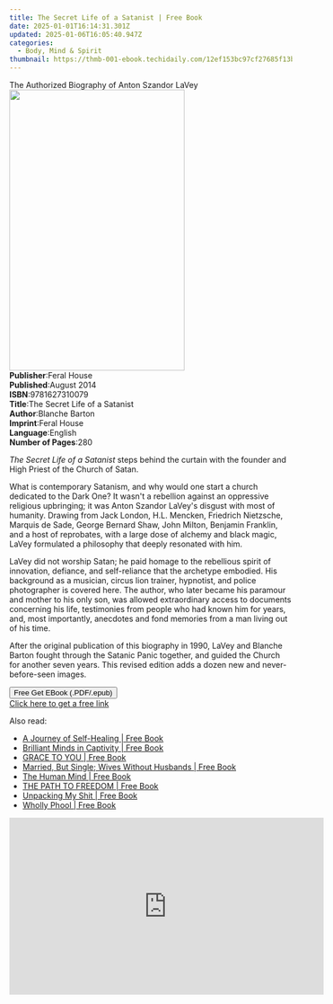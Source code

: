 ```yaml
---
title: The Secret Life of a Satanist | Free Book
date: 2025-01-01T16:14:31.301Z
updated: 2025-01-06T16:05:40.947Z
categories:
  - Body, Mind & Spirit
thumbnail: https://thmb-001-ebook.techidaily.com/12ef153bc97cf27685f13bcb6f3c290f30e1c936b63c2de7854a4594e4b69411.jpg
---
```

<main id="book-container">
  <div class="flex flex-col">
    <div class="book-brief flex-1 py-6 px-4 sm:p-6 md:py-10 md:px-8">
      <!-- brief-->
      <div class="book-brief-main">
        The Authorized Biography of Anton Szandor LaVey
      </div>
    </div>
    <div
      class="book-meta-info flex-1 grid gap-4 col-start-1 col-end-3 row-start-1 sm:mb-6 sm:grid-cols-4 lg:gap-6 lg:col-start-2 lg:row-end-6 lg:row-span-6 lg:mb-0"
    >
      <div
        class="book-meta-info-left place-content-center mt-4 p-4 text-sm leading-6 col-start-2 col-span-2 dark:text-slate-400"
      >
        <img
          class="w-full h-500 object-cover rounded-lg sm:h-255 sm:col-span-2 lg:col-span-full"
          src="https://img-001-ebook.techidaily.com/c46e879be3e7deec44458bade843e90de75dc7d02287cd9fba55b17d223611fd.jpg"
          alt=""
          width="312"
          height="500"
        />
      </div>
      <div
        class="book-meta-info-right mt-2 col-start-1 row-start-2 col-span-3 self-center"
      >
        <!-- meta data  -->
        <div class="flex flex-col px-4 md:px-8">
          <div class="flex-1">
            <strong>Publisher</strong>:<span class="px-2">Feral House</span>
          </div>
          <div class="flex-1">
            <strong>Published</strong>:<span class="px-2">August 2014</span>
          </div>
          <div class="flex-1">
            <strong>ISBN</strong>:<span class="px-2">9781627310079</span>
          </div>
          <div class="flex-1">
            <strong>Title</strong>:<span class="px-2"
              >The Secret Life of a Satanist</span
            >
          </div>
          <div class="flex-1">
            <strong>Author</strong>:<span class="px-2">Blanche Barton</span>
          </div>
          <div class="flex-1">
            <strong>Imprint</strong>:<span class="px-2">Feral House</span>
          </div>
          <div class="flex-1">
            <strong>Language</strong>:<span class="px-2">English</span>
          </div>
          <div class="flex-1">
            <strong>Number of Pages</strong>:<span class="px-2">280</span>
          </div>
        </div>
      </div>
    </div>
    <div class="book-description flex-1 py-6 px-4 sm:p-6 md:py-10 md:px-8">
      <div class="book-description-main">
        <div accordion-content="" id="description">
          <p>
            <i>The Secret Life of a Satanist</i> steps behind the curtain with
            the founder and High Priest of the Church of Satan.
          </p>
          <p>
            What is contemporary Satanism, and why would one start a church
            dedicated to the Dark One? It wasn't a rebellion against an
            oppressive religious upbringing; it was Anton Szandor LaVey's
            disgust with most of humanity. Drawing from Jack London, H.L.
            Mencken, Friedrich Nietzsche, Marquis de Sade, George Bernard Shaw,
            John Milton, Benjamin Franklin, and a host of reprobates, with a
            large dose of alchemy and black magic, LaVey formulated a philosophy
            that deeply resonated with him.
          </p>
          <p>
            LaVey did not worship Satan; he paid homage to the rebellious spirit
            of innovation, defiance, and self-reliance that the archetype
            embodied. His background as a musician, circus lion trainer,
            hypnotist, and police photographer is covered here. The author, who
            later became his paramour and mother to his only son, was allowed
            extraordinary access to documents concerning his life, testimonies
            from people who had known him for years, and, most importantly,
            anecdotes and fond memories from a man living out of his time.
          </p>
          <p>
            After the original publication of this biography in 1990, LaVey and
            Blanche Barton fought through the Satanic Panic together, and guided
            the Church for another seven years. This revised edition adds a
            dozen new and never-before-seen images.<br />
          </p>
        </div>
        <div class="accordion-fader"></div>
      </div>
    </div>
    <div class="book-excerpts flex-1 py-6 px-4 sm:p-6 md:py-10 md:px-8"></div>
    <div
      class="book-about-author flex-1 py-6 px-4 sm:p-6 md:py-10 md:px-8"
    ></div>
    <div class="book-free-get flex-1 py-6 px-4 sm:p-6 md:py-10 md:px-8">
      <button
        id="btn-free-get"
        class="bg-blue-500 hover:bg-blue-700 text-white font-bold py-2 px-4 rounded"
      >
        Free Get EBook (.PDF/.epub)
      </button>
      <div id="countdown-display" class="px-2 text-lg mt-2"></div>
      <a
        id="free-link"
        class="hidden bg-blue-500 hover:bg-blue-700 text-white font-bold py-2 px-4 rounded"
        href="https://www.ebooks.com/en-us/book/96362060/the-secret-life-of-a-satanist/blanche-barton/"
        target="_blank"
        >Click here to get a free link</a
      >
    </div>
    <script>
      let countdownTime = 0;
      let countdownInterval = null;
      document
        .getElementById('btn-free-get')
        .addEventListener('click', startCountdown);
      function startCountdown() {
        countdownTime = new Date().getTime() + 60000 * 3;
        countdownInterval = setInterval(updateCountdown, 1000);
        document.getElementById('btn-free-get').disabled = true;
        document
          .getElementById('btn-free-get')
          .classList.add('bg-gray-500', 'cursor-not-allowed');
      }
      function updateCountdown() {
        let currentTime = new Date().getTime();
        let timeLeft = countdownTime - currentTime;
        let secondsLeft = Math.floor(timeLeft / 1000);
        document.getElementById('countdown-display').innerHTML =
          `Remaining time: ${secondsLeft} seconds.`;
        if (secondsLeft <= 0) {
          clearInterval(countdownInterval);
          document.getElementById('btn-free-get').classList.add('hidden');
          document.getElementById('free-link').classList.remove('hidden');
          document.getElementById('countdown-display').innerHTML = '';
        }
      }
    </script>
  </div>
</main>

<ins class="adsbygoogle"
      style="display:block"
      data-ad-client="ca-pub-7571918770474297"
      data-ad-slot="8358498916"
      data-ad-format="auto"
      data-full-width-responsive="true"></ins>
    

<span class="atpl-alsoreadstyle">Also read:</span>
<div><ul>
<li><a href="https://novels-ebooks.techidaily.com/210773258-9781685830212-a-journey-of-self-healing/"><u>A Journey of Self-Healing | Free Book</u></a></li>
<li><a href="https://novels-ebooks.techidaily.com/210773234-9781649691958-brilliant-minds-in-captivity/"><u>Brilliant Minds in Captivity | Free Book</u></a></li>
<li><a href="https://novels-ebooks.techidaily.com/210773276-9781685830168-grace-to-you/"><u>GRACE TO YOU | Free Book</u></a></li>
<li><a href="https://novels-ebooks.techidaily.com/210773223-9781649699299-married-but-single-wives-without-husbands/"><u>Married, But Single; Wives Without Husbands | Free Book</u></a></li>
<li><a href="https://novels-ebooks.techidaily.com/210773281-9781649695109-the-human-mind/"><u>The Human Mind | Free Book</u></a></li>
<li><a href="https://novels-ebooks.techidaily.com/210773250-9781649691040-the-path-to-freedom/"><u>THE PATH TO FREEDOM | Free Book</u></a></li>
<li><a href="https://novels-ebooks.techidaily.com/210773287-9781685833848-unpacking-my-shit/"><u>Unpacking My Shit | Free Book</u></a></li>
<li><a href="https://novels-ebooks.techidaily.com/210773216-9781922381736-wholly-phool/"><u>Wholly Phool | Free Book</u></a></li>
</ul></div>

<!-- affiliate ads begin -->
<iframe width="560" height="315" src="https://www.youtube.com/embed/c17xsnbinCQ?si=xHKslFgC3QbxY4qW" title="YouTube video player" frameborder="0" allow="accelerometer; autoplay; clipboard-write; encrypted-media; gyroscope; picture-in-picture; web-share" referrerpolicy="strict-origin-when-cross-origin" allowfullscreen></iframe>
<!-- affiliate ads end -->

